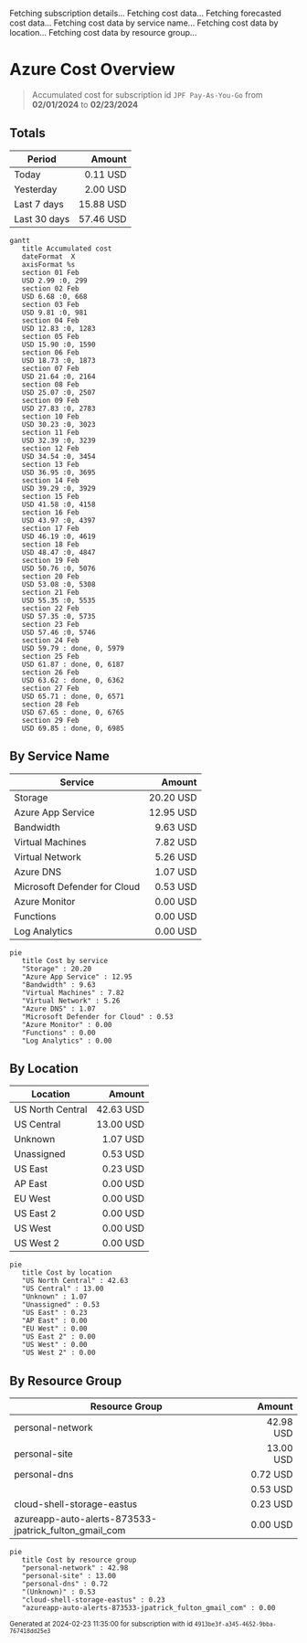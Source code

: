 Fetching subscription details...
Fetching cost data...
Fetching forecasted cost data...
Fetching cost data by service name...
Fetching cost data by location...
Fetching cost data by resource group...
# Azure Cost Overview

> Accumulated cost for subscription id `JPF Pay-As-You-Go` from **02/01/2024** to **02/23/2024**

## Totals

|Period|Amount|
|---|---:|
|Today|0.11 USD|
|Yesterday|2.00 USD|
|Last 7 days|15.88 USD|
|Last 30 days|57.46 USD|

```mermaid
gantt
   title Accumulated cost
   dateFormat  X
   axisFormat %s
   section 01 Feb
   USD 2.99 :0, 299
   section 02 Feb
   USD 6.68 :0, 668
   section 03 Feb
   USD 9.81 :0, 981
   section 04 Feb
   USD 12.83 :0, 1283
   section 05 Feb
   USD 15.90 :0, 1590
   section 06 Feb
   USD 18.73 :0, 1873
   section 07 Feb
   USD 21.64 :0, 2164
   section 08 Feb
   USD 25.07 :0, 2507
   section 09 Feb
   USD 27.83 :0, 2783
   section 10 Feb
   USD 30.23 :0, 3023
   section 11 Feb
   USD 32.39 :0, 3239
   section 12 Feb
   USD 34.54 :0, 3454
   section 13 Feb
   USD 36.95 :0, 3695
   section 14 Feb
   USD 39.29 :0, 3929
   section 15 Feb
   USD 41.58 :0, 4158
   section 16 Feb
   USD 43.97 :0, 4397
   section 17 Feb
   USD 46.19 :0, 4619
   section 18 Feb
   USD 48.47 :0, 4847
   section 19 Feb
   USD 50.76 :0, 5076
   section 20 Feb
   USD 53.08 :0, 5308
   section 21 Feb
   USD 55.35 :0, 5535
   section 22 Feb
   USD 57.35 :0, 5735
   section 23 Feb
   USD 57.46 :0, 5746
   section 24 Feb
   USD 59.79 : done, 0, 5979
   section 25 Feb
   USD 61.87 : done, 0, 6187
   section 26 Feb
   USD 63.62 : done, 0, 6362
   section 27 Feb
   USD 65.71 : done, 0, 6571
   section 28 Feb
   USD 67.65 : done, 0, 6765
   section 29 Feb
   USD 69.85 : done, 0, 6985
```

## By Service Name

|Service|Amount|
|---|---:|
|Storage|20.20 USD|
|Azure App Service|12.95 USD|
|Bandwidth|9.63 USD|
|Virtual Machines|7.82 USD|
|Virtual Network|5.26 USD|
|Azure DNS|1.07 USD|
|Microsoft Defender for Cloud|0.53 USD|
|Azure Monitor|0.00 USD|
|Functions|0.00 USD|
|Log Analytics|0.00 USD|

```mermaid
pie
   title Cost by service
   "Storage" : 20.20
   "Azure App Service" : 12.95
   "Bandwidth" : 9.63
   "Virtual Machines" : 7.82
   "Virtual Network" : 5.26
   "Azure DNS" : 1.07
   "Microsoft Defender for Cloud" : 0.53
   "Azure Monitor" : 0.00
   "Functions" : 0.00
   "Log Analytics" : 0.00
```

## By Location

|Location|Amount|
|---|---:|
|US North Central|42.63 USD|
|US Central|13.00 USD|
|Unknown|1.07 USD|
|Unassigned|0.53 USD|
|US East|0.23 USD|
|AP East|0.00 USD|
|EU West|0.00 USD|
|US East 2|0.00 USD|
|US West|0.00 USD|
|US West 2|0.00 USD|

```mermaid
pie
   title Cost by location
   "US North Central" : 42.63
   "US Central" : 13.00
   "Unknown" : 1.07
   "Unassigned" : 0.53
   "US East" : 0.23
   "AP East" : 0.00
   "EU West" : 0.00
   "US East 2" : 0.00
   "US West" : 0.00
   "US West 2" : 0.00
```

## By Resource Group

|Resource Group|Amount|
|---|---:|
|personal-network|42.98 USD|
|personal-site|13.00 USD|
|personal-dns|0.72 USD|
||0.53 USD|
|cloud-shell-storage-eastus|0.23 USD|
|azureapp-auto-alerts-873533-jpatrick_fulton_gmail_com|0.00 USD|

```mermaid
pie
   title Cost by resource group
   "personal-network" : 42.98
   "personal-site" : 13.00
   "personal-dns" : 0.72
   "(Unknown)" : 0.53
   "cloud-shell-storage-eastus" : 0.23
   "azureapp-auto-alerts-873533-jpatrick_fulton_gmail_com" : 0.00
```

<sup>Generated at 2024-02-23 11:35:00 for subscription with id `4913be3f-a345-4652-9bba-767418dd25e3`</sup>

